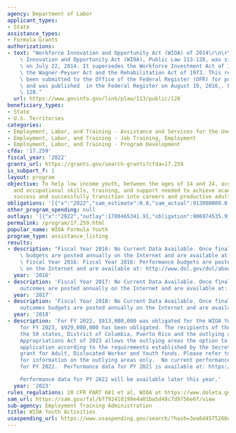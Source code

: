 ```yaml
---
agency: Department of Labor
applicant_types:
- State
assistance_types:
- Formula Grants
authorizations:
- text: "Workforce Innovation and Opportunity Act (WIOA) of 2014\r\n\r\nThe Workforce\
    \ Innovation and Opportunity Act (WIOA), Public Law 113-128, was signed into law\
    \ on July 22, 2014. It supersedes the Workforce Investment Act of 1998, and amends\
    \ the Wagner-Peyser Act and the Rehabilitation Act of 1973. This regulation has\
    \ been submitted to the Office of the Federal Register (OFR) for publication,\
    \ and was published  in the Federal Register on August 19, 2016,. Pub. L. 113,\
    \ 128."
  url: https://www.govinfo.gov/link/plaw/113/public/128
beneficiary_types:
- State
- U.S. Territories
categories:
- Employment, Labor, and Training - Assistance and Services for the Unemployed
- Employment, Labor, and Training - Job Training, Employment
- Employment, Labor, and Training - Program Development
cfda: '17.259'
fiscal_year: '2022'
grants_url: https://grants.gov/search-grants?cfda=17.259
is_subpart_f: 1
layout: program
objective: To help low income youth, between the ages of 14 and 24, acquire the educational
  and occupational skills, training, and support needed to achieve academic and employment
  success and successfully transition into careers and productive adulthood.
obligations: '[{"x":"2022","sam_estimate":0.0,"sam_actual":913000000.0,"usa_spending_actual":903041068.73},{"x":"2023","sam_estimate":929000000.0,"sam_actual":0.0,"usa_spending_actual":888450935.35},{"x":"2024","sam_estimate":929000000.0,"sam_actual":0.0,"usa_spending_actual":878427010.38}]'
other_program_spending: null
outlays: '[{"x":"2022","outlay":1780465341.91,"obligation":906974535.91},{"x":"2023","outlay":474204186.04,"obligation":913198463.55},{"x":"2024","outlay":15792992.9,"obligation":940626024.09}]'
permalink: /program/17.259.html
popular_name: WIOA Formula Youth
program_type: assistance_listing
results:
- description: "Fiscal Year 2016: No Current Data Available. Once finalized, performance\
    \ budgets are posted annually on the Internet and are available at:\r\nhttp://www.dol.gov/dol/aboutdol/main.htm#budget.\
    \ Fiscal Year 2016: Fiscal Year 2016: Performance budgets are posted annually\
    \ on the Internet and are available at: http://www.dol.gov/dol/aboutdol/main.htm#budget."
  year: '2016'
- description: 'Fiscal Year 2017: No Current Data Available. Once finalized, performance
    outcomes are posted annually on the Internet and are available at:  https://www.doleta.gov/performance/.'
  year: '2017'
- description: 'Fiscal Year 2018: No Current Data Available. Once finalized, performance
    outcomes budgets are posted annually on the Internet and are available at:  https://www.doleta.gov/performance/.'
  year: '2018'
- description: 'For FY 2022, $913,000,000 was obligated for the WIOA Youth program;
    for FY 2023, $929,000,000 has been obligated. The recipients of these funds are
    the 50 states, District of Columbia, Puerto Rico and the outlying areas (territories).  Consolidated
    Appropriations Act of 2023 allows the outlying areas the option to submit a single
    application according to the requirements established by the Secretary for a consolidated
    grant for Adult, Dislocated Worker and Youth funds. Please refer to CFDA 17.290
    for information on the outlying areas only.  No current performance data is available
    for PY 2022.  Performance data for PY 2021 is available at: https://www.dol.gov/agencies/eta/performance/wioa-performance.

    Performance data for PY 2022 will be available later this year.'
  year: '2023'
rules_regulations: 20 CFR PART 681 et al, WIOA at https://www.doleta.gov/.
sam_url: https://sam.gov/fal/b7792418199e4a01ba5d48c7d9756e6f/view
sub-agency: Employment Training Administration
title: WIOA Youth Activities
usaspending_url: https://www.usaspending.gov/search/?hash=3ea6d4575266d368620f5e2c0ff2ce9c
---
```

